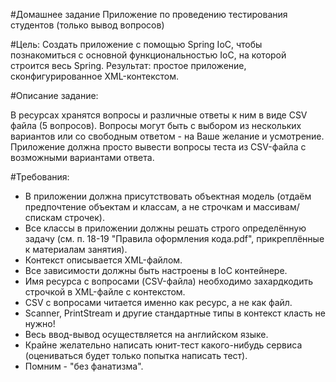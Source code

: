 #Домашнее задание
Приложение по проведению тестирования студентов (только вывод вопросов)

#Цель:
Создать приложение с помощью Spring IoC, чтобы познакомиться с основной функциональностью IoC, на которой строится весь Spring.
Результат: простое приложение, сконфигурированное XML-контекстом.

#Описание задание:

В ресурсах хранятся вопросы и различные ответы к ним в виде CSV файла (5 вопросов).
Вопросы могут быть с выбором из нескольких вариантов или со свободным ответом - на Ваше желание и усмотрение.
Приложение должна просто вывести вопросы теста из CSV-файла с возможными вариантами ответа.

#Требования:
+ В приложении должна присутствовать объектная модель (отдаём предпочтение объектам и классам, а не строчкам и массивам/спискам строчек).
+ Все классы в приложении должны решать строго определённую задачу (см. п. 18-19 "Правила оформления кода.pdf", прикреплённые к материалам занятия).
+ Контекст описывается XML-файлом.
+ Все зависимости должны быть настроены в IoC контейнере.
+ Имя ресурса с вопросами (CSV-файла) необходимо захардкодить строчкой в XML-файле с контекстом.
+ CSV с вопросами читается именно как ресурс, а не как файл.
+ Scanner, PrintStream и другие стандартные типы в контекст класть не нужно!
+ Весь ввод-вывод осуществляется на английском языке.
+ Крайне желательно написать юнит-тест какого-нибудь сервиса (оцениваться будет только попытка написать тест).
+ Помним - "без фанатизма".


